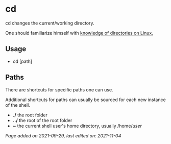 # cd
cd changes the current/working directory.

One should familiarize himself with [knowledge of directories on Linux.](../guides/directories.html)

## Usage
- cd [path]

## Paths
There are shortcuts for specific paths one can use.

Additional shortcuts for paths can usually be sourced for each new instance of the shell.
    
- **./** the root folder
- **../** the root of the root folder
- **~** the current shell user's home directory, usually /home/*user*

*Page added on 2021-09-29, last edited on: 2021-11-04*

